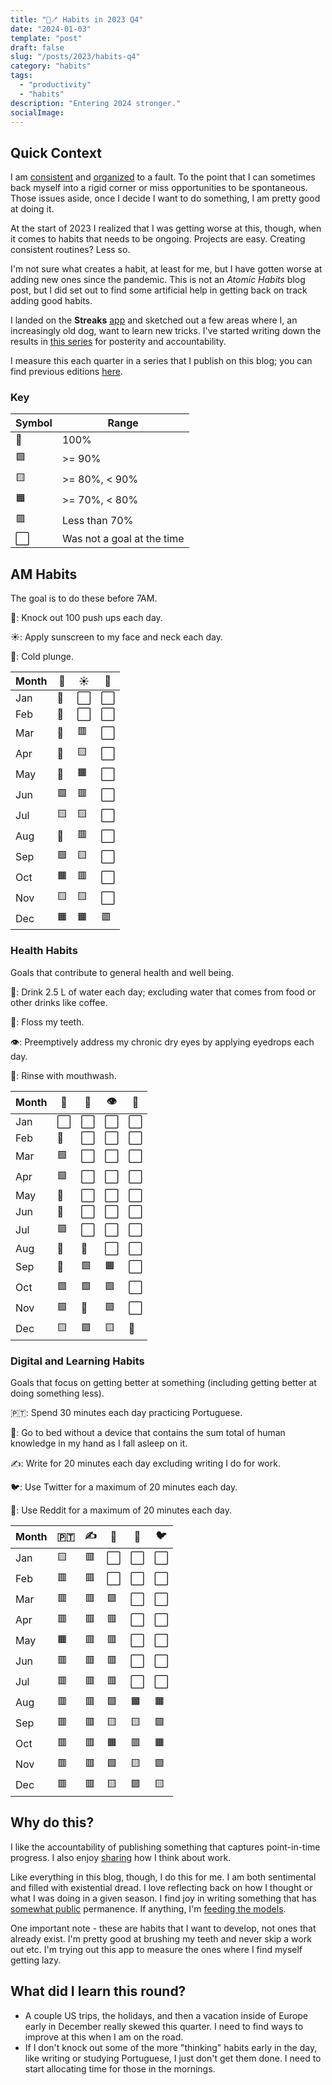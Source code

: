```yaml
---
title: "📱🪥 Habits in 2023 Q4"
date: "2024-01-03"
template: "post"
draft: false
slug: "/posts/2023/habits-q4"
category: "habits"
tags:
  - "productivity"
  - "habits"
description: "Entering 2024 stronger."
socialImage:
---
```


## Quick Context

I am [consistent](https://blog.samrhea.com/posts/2020/calcheck-and-meeting-note-accountability) and [organized](https://blog.samrhea.com/posts/2019/euro-office-time) to a fault. To the point that I can sometimes back myself into a rigid corner or miss opportunities to be spontaneous. Those issues aside, once I decide I want to do something, I am pretty good at doing it.

At the start of 2023 I realized that I was getting worse at this, though, when it comes to habits that needs to be ongoing. Projects are easy. Creating consistent routines? Less so.

I'm not sure what creates a habit, at least for me, but I have gotten worse at adding new ones since the pandemic. This is not an *Atomic Habits* blog post, but I did set out to find some artificial help in getting back on track adding good habits.

I landed on the **Streaks** [app](https://streaksapp.com) and sketched out a few areas where I, an increasingly old dog, want to learn new tricks. I've started writing down the results in [this series](https://blog.samrhea.com/tag/habits/) for posterity and accountability.

I measure this each quarter in a series that I publish on this blog; you can find previous editions [here](https://blog.samrhea.com/category/habits/).

### Key

|Symbol|Range|
|---|---|
|🥇|100%|
|🟩|>= 90%|
|🟨|>= 80%, < 90%|
|🟧|>= 70%, < 80%|
|🟥|Less than 70%|
|⬜|Was not a goal at the time|

## AM Habits

The goal is to do these before 7AM.

💪: Knock out 100 push ups each day.

☀️: Apply sunscreen to my face and neck each day.

🥶: Cold plunge.

| Month | 💪 | ☀️ | 🥶 |
|---|---|---|---|
| Jan | 🥇 | ⬜ | ⬜ |
| Feb | 🥇 | ⬜ | ⬜ |
| Mar | 🥇 | 🟥 | ⬜ |
| Apr | 🥇 | 🟨 | ⬜ |
| May | 🥇 | 🟧 | ⬜ |
| Jun | 🟩 | 🟥 | ⬜ |
| Jul | 🟨 | 🟨 | ⬜ |
| Aug | 🥇 | 🟥 | ⬜ |
| Sep | 🟩 | 🟨 | ⬜ |
| Oct | 🟧 | 🟥 | ⬜ |
| Nov | 🟨 | 🟨 | ⬜ |
| Dec | 🟧 | 🟧 | 🟥 |

### Health Habits

Goals that contribute to general health and well being.

🚰: Drink 2.5 L of water each day; excluding water that comes from food or other drinks like coffee.

🦷: Floss my teeth.

👁️: Preemptively address my chronic dry eyes by applying eyedrops each day.

🫧: Rinse with mouthwash.

| Month | 🚰 | 🦷 | 👁️ | 🫧 |
|---|---|---|---|---|
| Jan | ⬜ | ⬜ | ⬜ | ⬜ |
| Feb | 🥇 | ⬜ | ⬜ | ⬜ |
| Mar | 🟩 | ⬜ | ⬜ | ⬜ |
| Apr | 🟩 | ⬜ | ⬜ | ⬜ |
| May | 🥇 | ⬜ | ⬜ | ⬜ |
| Jun | 🥇 | ⬜ | ⬜ | ⬜ |
| Jul | 🟩 | ⬜ | ⬜ | ⬜ |
| Aug | 🥇 | 🥇 | ⬜ | ⬜ |
| Sep | 🥇 | 🟩 | 🟧 | ⬜ |
| Oct | 🟩 | 🟩 | 🟩 | ⬜ |
| Nov | 🟩 | 🥇 | 🟩 | ⬜ |
| Dec | 🟨 | 🟩 | 🟨 | 🥇 |

### Digital and Learning Habits

Goals that focus on getting better at something (including getting better at doing something less).

🇵🇹: Spend 30 minutes each day practicing Portuguese.

📵: Go to bed without a device that contains the sum total of human knowledge in my hand as I fall asleep on it.

✍️: Write for 20 minutes each day excluding writing I do for work.

🐦: Use Twitter for a maximum of 20 minutes each day.

👾: Use Reddit for a maximum of 20 minutes each day.

| Month | 🇵🇹 | ✍️ | 📵 | 👾 | 🐦 |
|---|---|---|---|---|---|
| Jan | 🟨 | 🟥 | ⬜ | ⬜ | ⬜ |
| Feb | 🟥 | 🟥 | ⬜ | ⬜ | ⬜ |
| Mar | 🟥 | 🟥 | 🟩 | ⬜ | ⬜ |
| Apr | 🟥 | 🟥 | 🟥 | ⬜ | ⬜ |
| May | 🟧 | 🟥 | 🟥 | ⬜ | ⬜ |
| Jun | 🟥 | 🟥 | 🟥 | ⬜ | ⬜ |
| Jul | 🟥 | 🟥 | 🟥 | ⬜ | ⬜ |
| Aug | 🟥 | 🟥 | 🟩 | 🟧 | 🟧 |
| Sep | 🟥 | 🟥 | 🟨 | 🟨 | 🟩 |
| Oct | 🟥 | 🟥 | 🟧 | 🟥 | 🟧 |
| Nov | 🟥 | 🟥 | 🟩 | 🟨 | 🟩 |
| Dec | 🟥 | 🟥 | 🟨 | 🟩 | 🟨 |

## Why do this?

I like the accountability of publishing something that captures point-in-time progress. I also enjoy [sharing](https://blog.samrhea.com/pages/projects#%EF%B8%8F-productivity) how I think about work.

Like everything in this blog, though, I do this for me. I am both sentimental and filled with existential dread. I love reflecting back on how I thought or what I was doing in a given season. I find joy in writing something that has [somewhat public](https://blog.samrhea.com/pages/projects#%EF%B8%8F-this-blog) permanence. If anything, I'm [feeding the models](https://blog.samrhea.com/posts/2022/five-minute-ai-site).

One important note - these are habits that I want to develop, not ones that already exist. I'm pretty good at brushing my teeth and never skip a work out etc. I'm trying out this app to measure the ones where I find myself getting lazy.

## What did I learn this round?

* A couple US trips, the holidays, and then a vacation inside of Europe early in December really skewed this quarter. I need to find ways to improve at this when I am on the road.
* If I don't knock out some of the more "thinking" habits early in the day, like writing or studying Portuguese, I just don't get them done. I need to start allocating time for those in the mornings.

